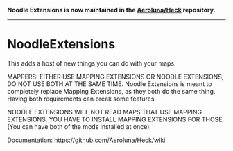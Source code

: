 **Noodle Extensions is now maintained in the [Aeroluna/Heck](https://github.com/Aeroluna/Heck) repository.**

----

# NoodleExtensions

This adds a host of new things you can do with your maps.

MAPPERS: EITHER USE MAPPING EXTENSIONS OR NOODLE EXTENSIONS, DO NOT USE BOTH AT THE SAME TIME. Noodle Extensions is meant to completely replace Mapping Extensions, as they both do the same thing. Having both requirements can break some features.

NOODLE EXTENSIONS WILL NOT READ MAPS THAT USE MAPPING EXTENSIONS. YOU HAVE TO INSTALL MAPPING EXTENSIONS FOR THOSE. (You can have both of the mods installed at once)

Documentation: https://github.com/Aeroluna/Heck/wiki
